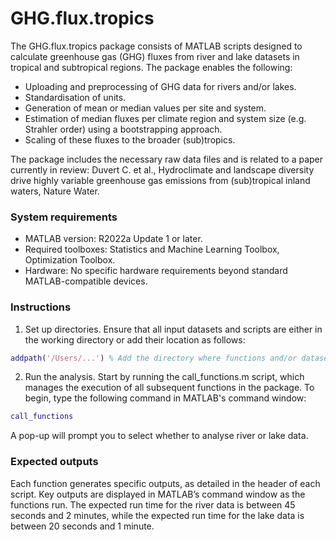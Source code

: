 # GHG.flux.tropics

The GHG.flux.tropics package consists of MATLAB scripts designed to calculate greenhouse gas (GHG) fluxes from river and lake datasets in tropical and subtropical regions. The package enables the following:
- Uploading and preprocessing of GHG data for rivers and/or lakes.
- Standardisation of units.
- Generation of mean or median values per site and system.
- Estimation of median fluxes per climate region and system size (e.g. Strahler order) using a bootstrapping approach.
- Scaling of these fluxes to the broader (sub)tropics.

The package includes the necessary raw data files and is related to a paper currently in review: Duvert C. et al., Hydroclimate and landscape diversity drive highly variable greenhouse gas emissions from (sub)tropical inland waters, Nature Water.

### System requirements
- MATLAB version: R2022a Update 1 or later.
- Required toolboxes: Statistics and Machine Learning Toolbox, Optimization Toolbox.
- Hardware: No specific hardware requirements beyond standard MATLAB-compatible devices.

### Instructions
1. Set up directories. Ensure that all input datasets and scripts are either in the working directory or add their location as follows:
```MATLAB
addpath('/Users/...') % Add the directory where functions and/or datasets are stored
```
2. Run the analysis. Start by running the call_functions.m script, which manages the execution of all subsequent functions in the package. To begin, type the following command in MATLAB's command window:
```MATLAB
call_functions
```
A pop-up will prompt you to select whether to analyse river or lake data.

### Expected outputs
Each function generates specific outputs, as detailed in the header of each script. Key outputs are displayed in MATLAB’s command window as the functions run.
The expected run time for the river data is between 45 seconds and 2 minutes, while the expected run time for the lake data is between 20 seconds and 1 minute.
